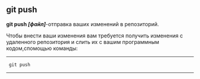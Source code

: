 ## git push

**git push *[файл]***-отправка ваших изменений в репозиторий.

Чтобы внести ваши изменения вам требуется получить изменения с удаленного репозитория и слить их с вашим программным кодом,спомощью команды:


---
     git push
---
